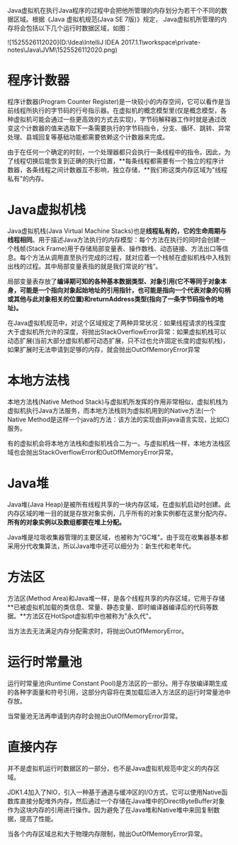 Java虚拟机在执行Java程序的过程中会把他所管理的内存划分为若干个不同的数据区域。根据《Java 虚拟机规范(Java SE 7版)》规定， Java虚拟机所管理的内存将会包括以下几个运行时数据区域，如图：

![1525526112020](D:\Idea\IntelliJ IDEA 2017.1.1\workspace\private-notes\Java\JVM\1525526112020.png)

# 程序计数器

程序计数器(Program Counter Register)是一块较小的内存空间，它可以看作是当前线程所执行的字节码的行号指示器。在虚拟机的概念模型里(仅是概念模型，各种虚拟机可能会通过一些更高效的方式去实现)，字节码解释器工作时就是通过改变这个计数器的值来选取下一条需要执行的字节码指令，分支、循环、跳转、异常处理、县城回复等基础功能都需要依赖这个计数器来完成。

由于在任何一个确定的时刻，一个处理器都只会执行一条线程中的指令。因此，为了线程切换后能恢复到正确的执行位置，**每条线程都需要有一个独立的程序计数器，各条线程之间计数器互不影响，独立存储，**我们称这类内存区域为"线程私有"的内存。

# Java虚拟机栈

Java虚拟机栈(Java Virtual Machine Stacks)也是**线程私有的，它的生命周期与线程相同**。用于描述Java方法执行的内存模型：每个方法在执行的同时会创建一个栈帧(Stack Frame)用于存储局部变量表、操作数栈、动态链接、方法出口等信息。每个方法从调用直至执行完成的过程，就对应着一个栈帧在虚拟机栈中入栈到出栈的过程。其中局部变量表指的就是我们常说的“栈”。

局部变量表存放了**编译期可知的各种基本数据类型、对象引用(它不等同于对象本身，可能是一个指向对象起始地址的引用指针，也可能是指向一个代表对象的句柄或其他与此对象相关的位置)和returnAddress类型(指向了一条字节码指令的地址)。**

在Java虚拟机规范中，对这个区域规定了两种异常状况：如果线程请求的栈深度大于虚拟机所允许的深度，将抛出StackOverflowError异常：如果虚拟机栈可以动态扩展(当前大部分虚拟机都可动态扩展，只不过也允许固定长度的虚拟机栈)，如果扩展时无法申请到足够的内存，就会抛出OutOfMemoryError异常

# 本地方法栈

本地方法栈(Native Method Stack)与虚拟机所发挥的作用非常相似，虚拟机栈为虚拟机执行Java方法服务，而本地方法栈则为虚拟机用到的Native方法(一个Native Method是这样一个java的方法：该方法的实现由非java语言实现，比如C)服务。

有的虚拟机会将本地方法栈和虚拟机栈合二为一。与虚拟机栈一样，本地方法栈区域也会抛出StackOverflowError和OutOfMemoryError异常。

# Java堆

Java堆(Java Heap)是被所有线程共享的一块内存区域，在虚拟机启动时创建。此内存区域的唯一目的就是存放对象实例，几乎所有的对象实例都在这里分配内存。**所有的对象实例以及数组都要在堆上分配。**

Java堆是垃圾收集器管理的主要区域，也被称为"GC堆"。由于现在收集器基本都采用分代收集算法，所以Java堆中还可以细分为：新生代和老年代。

# 方法区

方法区(Method Area)和Java堆一样，是各个线程共享的内存区域，它用于存储**已被虚拟机加载的类信息、常量、静态变量、即时编译器编译后的代码等数据。**方法区在HotSpot虚拟机中也被称为"永久代"。

当方法去无法满足内存分配需求时，将抛出OutOfMemoryError。

# 运行时常量池

运行时常量池(Runtime Constant Pool)是方法区的一部分。用于存放编译期生成的各种字面量和符号引用，这部分内容将在类加载后进入方法区的运行时常量池中存放。

当常量池无法再申请到内存时会抛出OutOfMemoryError异常。

# 直接内存

并不是虚拟机运行时数据区的一部分，也不是Java虚拟机规范中定义的内存区域。 

JDK1.4加入了NIO，引入一种基于通道与缓冲区的I/O方式，它可以使用Native函数库直接分配堆外内存，然后通过一个存储在Java堆中的DirectByteBuffer对象作为这块内存的引用进行操作。因为避免了在Java堆和Native堆中来回复制数据，提高了性能。 

当各个内存区域总和大于物理内存限制，抛出OutOfMemoryError异常。 
